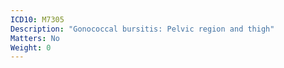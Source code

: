 ```yaml
---
ICD10: M7305
Description: "Gonococcal bursitis: Pelvic region and thigh"
Matters: No
Weight: 0
---
```


